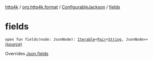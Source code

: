 [http4k](../../index.md) / [org.http4k.format](../index.md) / [ConfigurableJackson](index.md) / [fields](./fields.md)

# fields

`open fun fields(node: JsonNode): `[`Iterable`](https://kotlinlang.org/api/latest/jvm/stdlib/kotlin.collections/-iterable/index.html)`<`[`Pair`](https://kotlinlang.org/api/latest/jvm/stdlib/kotlin/-pair/index.html)`<`[`String`](https://kotlinlang.org/api/latest/jvm/stdlib/kotlin/-string/index.html)`, JsonNode>>` [(source)](https://github.com/http4k/http4k/blob/master/http4k-format-jackson/src/main/kotlin/org/http4k/format/internalJackson.kt#L66)

Overrides [Json.fields](../-json/fields.md)

